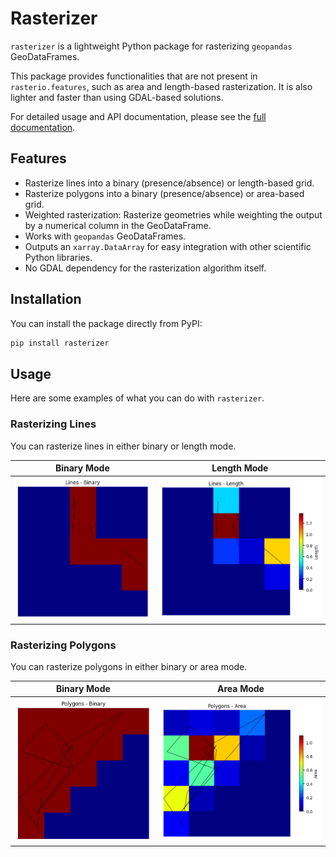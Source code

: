 # Rasterizer

`rasterizer` is a lightweight Python package for rasterizing `geopandas` GeoDataFrames.

This package provides functionalities that are not present in `rasterio.features`, such as area and length-based rasterization. It is also lighter and faster than using GDAL-based solutions.

For detailed usage and API documentation, please see the [full documentation](https://rasterizer.readthedocs.io).

## Features

- Rasterize lines into a binary (presence/absence) or length-based grid.
- Rasterize polygons into a binary (presence/absence) or area-based grid.
- Weighted rasterization: Rasterize geometries while weighting the output by a numerical column in the GeoDataFrame.
- Works with `geopandas` GeoDataFrames.
- Outputs an `xarray.DataArray` for easy integration with other scientific Python libraries.
- No GDAL dependency for the rasterization algorithm itself.

## Installation

You can install the package directly from PyPI:

```bash
pip install rasterizer
```

## Usage

Here are some examples of what you can do with `rasterizer`.

### Rasterizing Lines

You can rasterize lines in either binary or length mode.

| Binary Mode | Length Mode |
|---|---|
| ![Lines - Binary](docs/lines_binary.png) | ![Lines - Length](docs/lines_length.png) |

### Rasterizing Polygons

You can rasterize polygons in either binary or area mode.

| Binary Mode | Area Mode |
|---|---|
| ![Polygons - Binary](docs/polygons_binary.png) | ![Polygons - Area](docs/polygons_area.png) |
